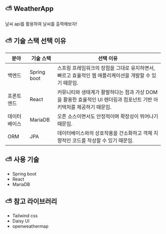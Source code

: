 ## ⛅ WeatherApp
날씨 api를 활용하여 날씨를 출력해보자!

## ⛅ 기술 스택 선택 이유
| 분야     | 기술 스택       | 선택 이유                                                                |
| ------ | ----------- | -------------------------------------------------------------------- |
| 백엔드    | Spring boot | 스프링 프레임워크의 장점을 그대로 유지하면서, 빠르고 효율적인 웹 애플리케이션을 개발할 수 있기 때문임.           |
| 프론트엔드  | React       | 커뮤니티와 생태계가 활발하다는 점과 가상 DOM을 활용한 효율적인 UI 렌더링과 컴포넌트 기반 아키텍처를 제공하기 때문임. |
| 데이터베이스 | MariaDB     | 오픈 소스이면서도 안정적이며 확장성이 뛰어나기 때문임.                                       |
| ORM    | JPA         | 데이터베이스와의 상호작용을 간소화하고 객체 지향적인 코드를 작성할 수 있기 때문임.                       |

## ⛅ 사용 기술
- Spring boot
- React
- MariaDB

## ⛅ 참고 라이브러리
- Tailwind css
- Daisy UI
- openweathermap
